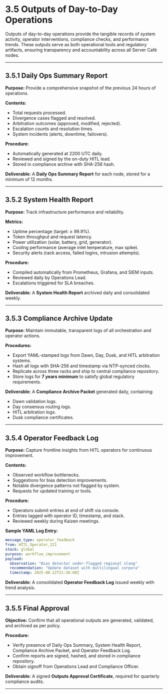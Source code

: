 # 3.5 Outputs of Day-to-Day Operations

Outputs of day-to-day operations provide the tangible records of system activity, operator interventions, compliance checks, and performance trends. These outputs serve as both operational tools and regulatory artifacts, ensuring transparency and accountability across all Server Café nodes.

---

## 3.5.1 Daily Ops Summary Report

**Purpose:** Provide a comprehensive snapshot of the previous 24 hours of operations.

**Contents:**
- Total requests processed.
- Divergence cases flagged and resolved.
- Arbitration outcomes (approved, modified, rejected).
- Escalation counts and resolution times.
- System incidents (alerts, downtime, failovers).

**Procedure:**
- Automatically generated at 2200 UTC daily.
- Reviewed and signed by the on-duty HITL lead.
- Stored in compliance archive with SHA-256 hash.

**Deliverable:** A **Daily Ops Summary Report** for each node, stored for a minimum of 12 months.

---

## 3.5.2 System Health Report

**Purpose:** Track infrastructure performance and reliability.

**Metrics:**
- Uptime percentage (target: ≥ 99.9%).
- Token throughput and request latency.
- Power utilization (solar, battery, grid, generator).
- Cooling performance (average inlet temperature, max spike).
- Security alerts (rack access, failed logins, intrusion attempts).

**Procedure:**
- Compiled automatically from Prometheus, Grafana, and SIEM inputs.
- Reviewed daily by Operations Lead.
- Escalations triggered for SLA breaches.

**Deliverable:** A **System Health Report** archived daily and consolidated weekly.

---

## 3.5.3 Compliance Archive Update

**Purpose:** Maintain immutable, transparent logs of all orchestration and operator actions.

**Procedures:**
- Export YAML-stamped logs from Dawn, Day, Dusk, and HITL arbitration systems.
- Hash all logs with SHA-256 and timestamp via NTP-synced clocks.
- Replicate across three racks and ship to central compliance repository.
- Store logs for **7 years minimum** to satisfy global regulatory requirements.

**Deliverable:** A **Compliance Archive Packet** generated daily, containing:
- Dawn validation logs.
- Day consensus routing logs.
- HITL arbitration logs.
- Dusk compliance certificates.

---

## 3.5.4 Operator Feedback Log

**Purpose:** Capture frontline insights from HITL operators for continuous improvement.

**Contents:**
- Observed workflow bottlenecks.
- Suggestions for bias detection improvements.
- Notable divergence patterns not flagged by system.
- Requests for updated training or tools.

**Procedure:**
- Operators submit entries at end of shift via console.
- Entries tagged with operator ID, timestamp, and stack.
- Reviewed weekly during Kaizen meetings.

**Sample YAML Log Entry:**
```yaml
message_type: operator_feedback
from: HITL_Operator_221
stack: global
purpose: workflow_improvement
payload:
  observation: "Bias detector under-flagged regional slang"
  recommendation: "Update dataset with multilingual corpora"
  timestamp: 2025-08-22T21:30:00Z
```

**Deliverable:** A consolidated **Operator Feedback Log** issued weekly with trend analysis.

---

## 3.5.5 Final Approval

**Objective:** Confirm that all operational outputs are generated, validated, and archived as per policy.

**Procedure:**
- Verify presence of Daily Ops Summary, System Health Report, Compliance Archive Packet, and Operator Feedback Log.
- Confirm reports are signed, hashed, and stored in compliance repository.
- Obtain signoff from Operations Lead and Compliance Officer.

**Deliverable:** A signed **Outputs Approval Certificate**, required for quarterly compliance audits.

---
